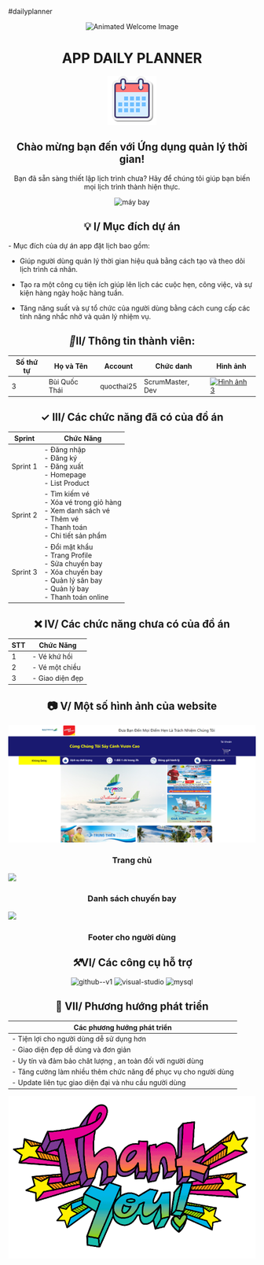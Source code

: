 #dailyplanner
<!DOCTYPE html>
<html>
<head>
<p align="center">
  <img src="anh-dong-welcome-don-gian-mau-do_075926912.gif" width="300" alt="Animated Welcome Image">
</p>
<h1 align="center">APP DAILY PLANNER</h1>
<p align="center"><img width="100" height="100" src="icons8-calendar-100.png" alt="airplane-take-off"/></p>
<h2 align="center">Chào mừng bạn đến với Ứng dụng quản lý thời gian!</h2>
<div align="center">
<p align="center">Bạn đã sẵn sàng thiết lập lịch trình chưa? Hãy để chúng tôi giúp bạn biến mọi lịch trình thành hiện thực.</p>
<img src="d6d1e0bbdd2eda8f44a2125154670e82.gif" width="300" alt="máy bay">
</div>
  </head>
  <body>
<h2 align="center">&#x1F4A1; I/ Mục đích dự án</h2>
<p>
- Mục đích của dự án app đặt lịch bao gồm:

- Giúp người dùng quản lý thời gian hiệu quả bằng cách tạo và theo dõi lịch trình cá nhân.

- Tạo ra một công cụ tiện ích giúp lên lịch các cuộc hẹn, công việc, và sự kiện hàng ngày hoặc hàng tuần.

- Tăng năng suất và sự tổ chức của người dùng bằng cách cung cấp các tính năng nhắc nhở và quản lý nhiệm vụ.</p>
<h2 align="center"><i>&#x1F464;</i>II/ Thông tin thành viên:</h2>
<div align="center">
<table style="width:100%;">
  <tr>
    <thead>
      <tr>
        <th>Số thứ tự</th>
        <th>Họ và Tên</th>
        <th>Account</th>
        <th>Chức danh</th>
        <th>Hình ảnh</th>
      </tr>
    </thead>
    <tbody>
      <tr>
        <td>3</td>
        <td>Bùi Quốc Thái</td>
        <td>quocthai25</td>
        <td>ScrumMaster, Dev</td>
        <td><a href="https://www.facebook.com/minhtrile13"><img src="lephanminhtri.png" alt="Hình ảnh 3" width="100" height="80"></td>
      </tr>
    </tbody>
  </table>
</div>
<h2 align="center">&#x2713; III/ Các chức năng đã có của đồ án</h2>
<div align="center"> 
  <table>
    <thead>
      <tr>
        <th>Sprint</th>
        <th>Chức Năng</th>
      </tr>
    </thead>
    <tbody>
      <tr>
        <td>Sprint 1</td>
        <td>- Đăng nhập<br>- Đăng ký<br>- Đăng xuất<br>- Homepage<br>- List Product</td>
      </tr>
      <tr>
        <td>Sprint 2</td>
        <td>- Tìm kiếm vé<br>- Xóa vé trong giỏ hàng<br>- Xem danh sách vé<br>- Thêm vé<br>- Thanh toán<br>- Chi tiết sản phẩm</td>
      </tr>
      <tr>
        <td>Sprint 3</td>
        <td>- Đổi mật khẩu<br>- Trang Profile<br>- Sửa chuyến bay<br>- Xóa chuyến bay<br>- Quản lý sân bay<br>- Quản lý bay<br>- Thanh toán online</td>
      </tr>
    </tbody>
  </table>
</div>

<h2 align="center">&#x274C; IV/ Các chức năng chưa có của đồ án</h2>
<div align="center">
  <table style="width:100%;">
    <thead>
      <tr>
        <th>STT</th>
        <th>Chức Năng</th>
      </tr>
    </thead>
    <tbody>
      <tr>
        <td>1</td>
        <td>- Vé khứ hồi</td>
      </tr>
      <tr>
        <td>2</td>
        <td>- Vé một chiều</td>
      </tr>
      <tr>
        <td>3</td>
        <td>- Giao diện đẹp</td>
      </tr>
    </tbody>
  </table>
</div>
  <h2 align="center">&#x1F4F7; V/ Một số hình ảnh của website</h2>
<img src="https://github.com/LePhanMinhTri/2_BanVeMayBay_T5_Ca3/blob/main/Screenshot%202023-11-09%20101156.png">
<h3 align="center">Trang chủ</h3>
<img src="Screenshot 2023-11-16 141839.png">
<h3 align="center">Danh sách chuyến bay</h3>
<img src="Screenshot 2023-11-16 142649.png">
<h3 align="center">Footer cho người dùng</h3>
<h2 align="center"><i>&#x2692;</i>VI/ Các công cụ hỗ trợ</h2>
<p align="center">
  <img width="96" height="96" src="https://img.icons8.com/color-glass/96/github--v1.png" alt="github--v1"/>
  <img width="96" height="96" src="https://img.icons8.com/fluency/96/visual-studio.png" alt="visual-studio"/>
  <img width="96" height="96" src="https://img.icons8.com/parakeet/96/mysql.png" alt="mysql"/>
</p>
<h2 align="center">&#x1F52D; VII/ Phương hướng phát triển</h2>
<div align="center">
<table style="width:100%;">
  <tr>
    <thead>
      <tr>
        <th>Các phương hướng phát triển</th>
      </tr>
    </thead>
    <tbody>
      <tr>
        <td>- Tiện lợi cho người dùng dễ sử dụng hơn</td>
      </tr>
      <tr>
        <td>- Giao diện đẹp dễ dùng và đơn giản</td>
      </tr> 
      <tr>
        <td>- Uy tín và đảm bảo chât lượng , an toàn đối với người dùng</td>
      </tr> 
      <tr>
        <td>- Tăng cường làm nhiều thêm chức năng để phục vụ cho người dùng</td>
      </tr> 
      <tr>
        <td>- Update liên tục giao diện đại và nhu cầu người dùng</td>
      </tr> 
    </tbody>
  </table>
</div>
</body>
<footer>
  <p align="center">
  <img src="thanksyou.gif"width="600" alt="thanksyou">
    </p>
</footer>
</html>
  
  
